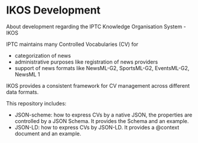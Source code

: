 # IKOS Development
About development regarding the IPTC Knowledge Organisation System - IKOS

IPTC maintains many Controlled Vocabularies (CV) for
- categorization of news
- administrative purposes like registration of news providers
- support of news formats like NewsML-G2, SportsML-G2, EventsML-G2, NewsML 1

IKOS provides a consistent framework for CV management across different data formats.

This repository includes:

- JSON-scheme: how to express CVs by a native JSON, the properties are controlled by a JSON Schema. It provides the Schema and an example.
- JSON-LD: how to express CVs by JSON-LD. It provides a @context document and an example.
